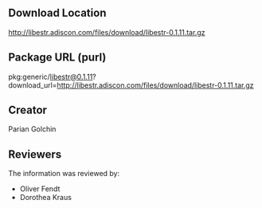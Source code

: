 ## Download Location

http://libestr.adiscon.com/files/download/libestr-0.1.11.tar.gz

## Package URL (purl)

pkg:generic/libestr@0.1.11?download_url=http://libestr.adiscon.com/files/download/libestr-0.1.11.tar.gz

## Creator

Parian Golchin

## Reviewers

The information was reviewed by:

* Oliver Fendt
* Dorothea Kraus